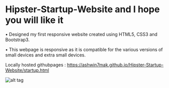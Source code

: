 # Hipster-Startup-Website and I hope you will like it

•	Designed my first responsive website created using HTML5, CSS3 and Bootstrap3.

•	This webpage is responsive as it is compatible for the various versions of small devices and extra small devices.


Locally hosted githubpages : https://ashwin7mak.github.io/Hipster-Startup-Website/startup.html


![alt tag](https://s11.postimg.org/gttfm5koz/Hipster.png)
